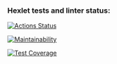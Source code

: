 ### Hexlet tests and linter status:
[![Actions Status](https://github.com/vadix/fullstack-javascript-project-44/workflows/hexlet-check/badge.svg)](https://github.com/vadix/fullstack-javascript-project-44/actions)

[![Maintainability](https://api.codeclimate.com/v1/badges/8903a2306d21292aa4a6/maintainability)](https://codeclimate.com/github/vadix/fullstack-javascript-project-44/maintainability)

[![Test Coverage](https://api.codeclimate.com/v1/badges/8903a2306d21292aa4a6/test_coverage)](https://codeclimate.com/github/vadix/fullstack-javascript-project-44/test_coverage)